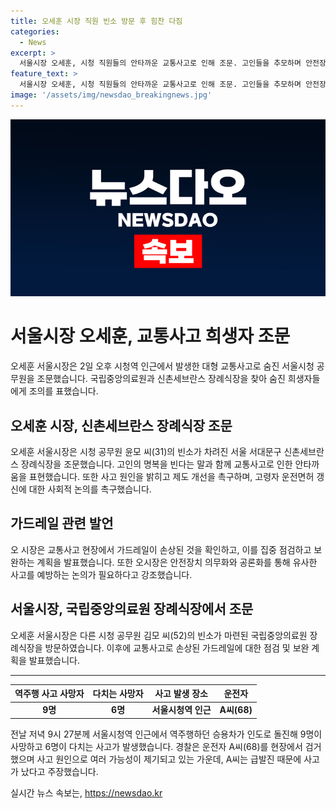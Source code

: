```yaml
---
title: 오세훈 시장 직원 빈소 방문 후 힘찬 다짐
categories:
  - News
excerpt: >
  서울시장 오세훈, 시청 직원들의 안타까운 교통사고로 인해 조문. 고인들을 추모하며 안전장치 강화, 운전면허 보완 등 제도개선을 촉구. 사망자들의 안타까운 죽음에 대한 안타김을 표현하며, 사고 원인을 철저히 조사하고 또 다시 일어나지 않도록 필요한 조치를 취할 것을 약속하고 있다.
feature_text: >
  서울시장 오세훈, 시청 직원들의 안타까운 교통사고로 인해 조문. 고인들을 추모하며 안전장치 강화, 운전면허 보완 등 제도개선을 촉구. 사망자들의 안타까운 죽음에 대한 안타김을 표현하며, 사고 원인을 철저히 조사하고 또 다시 일어나지 않도록 필요한 조치를 취할 것을 약속하고 있다.
image: '/assets/img/newsdao_breakingnews.jpg'
---
```


<p><img src="/assets/img/newsdao_breakingnews.jpg" alt="bookingtag 속보" /></p>

<h1 data-ke-size="size26">서울시장 오세훈, 교통사고 희생자 조문</h1>

<p data-ke-size="size16">오세훈 서울시장은 2일 오후 시청역 인근에서 발생한 대형 교통사고로 숨진 서울시청 공무원을 조문했습니다. 국립중앙의료원과 신촌세브란스 장례식장을 찾아 숨진 희생자들에게 조의를 표했습니다.</p>

<h2 data-ke-size="size24">오세훈 시장, 신촌세브란스 장례식장 조문</h2>

<p data-ke-size="size16">오세훈 서울시장은 시청 공무원 윤모 씨(31)의 빈소가 차려진 서울 서대문구 신촌세브란스 장례식장을 조문했습니다. 고인의 명복을 빈다는 말과 함께 교통사고로 인한 안타까움을 표현했습니다. 또한 사고 원인을 밝히고 제도 개선을 촉구하며, 고령자 운전면허 갱신에 대한 사회적 논의를 촉구했습니다.</p>

<h2 data-ke-size="size24">가드레일 관련 발언</h2>

<p data-ke-size="size16">오 시장은 교통사고 현장에서 가드레일이 손상된 것을 확인하고, 이를 집중 점검하고 보완하는 계획을 발표했습니다. 또한 오시장은 안전장치 의무화와 공론화를 통해 유사한 사고를 예방하는 논의가 필요하다고 강조했습니다.</p>

<h2 data-ke-size="size24">서울시장, 국립중앙의료원 장례식장에서 조문</h2>

<p data-ke-size="size16">오세훈 서울시장은 다른 시청 공무원 김모 씨(52)의 빈소가 마련된 국립중앙의료원 장례식장을 방문하였습니다. 이후에 교통사고로 손상된 가드레일에 대한 점검 및 보완 계획을 발표했습니다.</p>

<hr>

<table>
    <thead>
        <tr>
            <th>역주행 사고 사망자</th>
            <th>다치는 사망자</th>
            <th>사고 발생 장소</th>
            <th>운전자</th>
        </tr>
    </thead>
    <tbody>
        <tr>
            <td style="text-align: center; height: 17px;"><b>9명</b></td>
            <td style="text-align: center; height: 17px;"><b>6명</b></td>
            <td style="text-align: center; height: 17px;"><b>서울시청역 인근</b></td>
            <td style="text-align: center; height: 17px;"><b>A씨(68)</b></td>
        </tr>
    </tbody>
</table>

<p data-ke-size="size16">전날 저녁 9시 27분께 서울시청역 인근에서 역주행하던 승용차가 인도로 돌진해 9명이 사망하고 6명이 다치는 사고가 발생했습니다. 경찰은 운전자 A씨(68)를 현장에서 검거했으며 사고 원인으로 여러 가능성이 제기되고 있는 가운데, A씨는 급발진 때문에 사고가 났다고 주장했습니다.</p>
실시간 뉴스 속보는, <a href="https://newsdao.kr" rel="dofollow">https://newsdao.kr</a>


